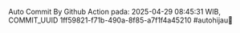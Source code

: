 Auto Commit By Github Action pada: 2025-04-29 08:45:31 WIB, COMMIT_UUID 1ff59821-f71b-490a-8f85-a7f1f4a45210 #autohijau🗿
